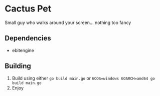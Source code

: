 # Cactus Pet
Small guy who walks around your screen... nothing too fancy

## Dependencies
- ebitengine

## Building
1. Build using either `go build main.go` or `GOOS=windows GOARCH=amd64 go build main.go`
2. Enjoy
